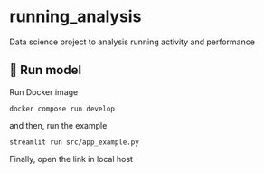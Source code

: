 # running_analysis
Data science project to analysis running activity and performance

## 🚀 Run model

Run Docker image

```shell
docker compose run develop
```
and then, run the example

```shell
streamlit run src/app_example.py
```

Finally, open the link in local host
